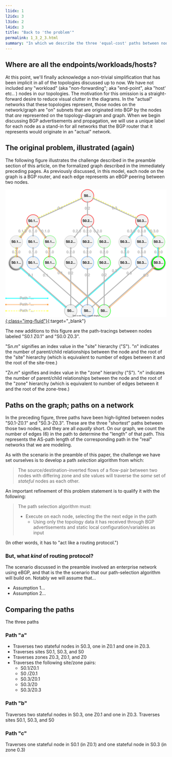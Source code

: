 ```yaml
---
l1idx: 1
l2idx: 3
l3idx: 2
l4idx: 3
title: "Back to 'the problem'"
permalink: 1_3_2_3.html
summary: "In which we describe the three 'equal-cost' paths between nodes with differing zone and site values"
---
```


##  Where are all the endpoints/workloads/hosts?

At this point, we'll finally acknowledge a non-trivial simplification that has been implicit in all of the topologies discussed up to now.  We have not included any "workload" (aka "non-forwarding"; aka "end-point", aka "host' etc.. ) nodes in our topologies.   The motivation for this omission is a straight-forward desire to reduce visual clutter in the diagrams.  In the "actual" networks that these topologies represent, those nodes on the network/graph are "on" subnets that are originated into BGP by the nodes that *are* represented on the topology-diagram and graph.  When we begin discussing BGP advertisements and propagation, we will use a unique label for each node as a stand-in for all networks that the BGP router that it represents would originate in an "actual" network.

##  The original problem, illustrated (again)

The following figure illustrates the challenge described in the preamble section of this article, on the formalized graph described in the immediately preceding pages. As previously discussed, in this model, each node on the graph is a BGP router, and each edge represents an eBGP peering between two nodes.

[![image](./grphth-18.svg){:class="img-fluid"}](./grphth-18.svg){:target="_blank"}

The new additions to this figure are the path-tracings between nodes labeled "S0.1 Z0.1" and "S0.0 Z0.3".  

"S*n*.*m*" signifies an index value in the "site" hierarchy ("S").  "*n*" indicates the number of parent/child relationships between the node and the root of the "site" hierarchy (which is equivalent to number of edges between it and the root of the site-tree.)

"Z*n*.*m*" signifies and index value in the "zone" hierarchy ("S").  "*n*" indicates the number of parent/child relationships between the node and the root of the "zone" hierarchy (which is equivalent to number of edges between it and the root of the zone-tree.)


## Paths on the graph; paths on a network

In the preceding figure, three paths have been high-lighted between nodes "S0.1-Z0.1" and "S0.3-Z0.3".  These are the three "shortest" paths between those two nodes, and they are all *equally* short. On our graph, we count the number of edges (6) in the path to determine the "length" of that path.  This represents the AS-path length of the corresponding path in the "real" networks that we are modeling.

As with the scenario in the preamble of this paper, the challenge we have set ourselves is to develop a path *selection* algorithm from which:

>The source/destination-inverted flows of a flow-pair between two nodes with differing zone and site values will traverse the *same* set of *stateful* nodes as each other.

An important refinement of this problem statement is to qualify it with the following:

>The path selection algorithm must:
> * Execute on each node, selecting the the next edge in the path
>    * Using only the topology data it has received through BGP advertisements and static local configuration/variables as input

(In other words, it has to "act like a routing protocol.")

### But, what *kind* of routing protocol?

The scenario discussed in the preamble involved an enterprise network using eBGP, and that is the the scenario that our path-selection algorithm will build on.  Notably we will assume that...

* Assumption 1...
* Assumption 2...


## Comparing the paths

The three paths

### Path "a"

* Traverses two stateful nodes in S0.3, one in Z0.1 and one in Z0.3.
* Traverses sites S0.1, S0.3, and S0
* Traverses zones Z0.3, Z0.1, and Z0
* Traverses the following site/zone pairs:
  * S0.1/Z0.1
  * S0  /Z0.1
  * S0.3/Z0.1
  * S0.3/Z0
  * S0.3/Z0.3

### Path "b"

Traverses two stateful nodes in S0.3, one Z0.1 and one in Z0.3.
Traverses sites S0.1, S0.3, and S0


### Path "c"

Traverses one stateful node in S0.1 (in Z0.1) and one stateful node in S0.3 (in zone 0.3)




